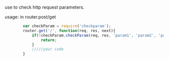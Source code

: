 use to check http request parameters.

usage:
    in router.post/get
    
```js
        var checkParam = require('checkparam');
        router.get('/', function(req, res, next){
            if(!checkParam.checkParam(req, res, 'param1', 'param2', 'param3')){
                return;
            }
            /////your code
        }
```
